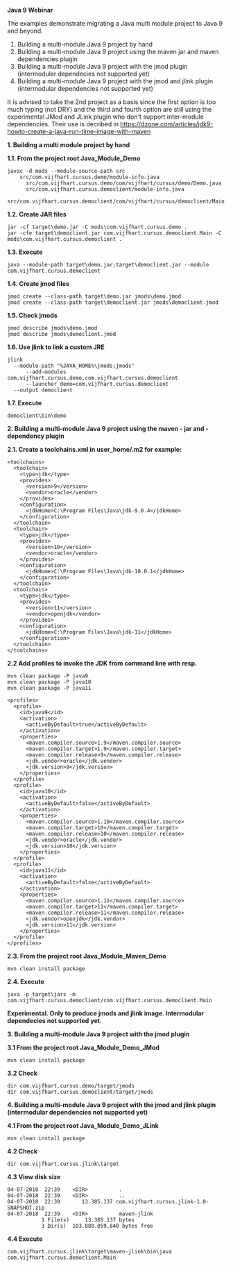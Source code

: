 **Java 9 Webinar**
	
The examples demonstrate migrating a Java multi module project to Java 9 and beyond. 

1. Building a multi-module Java 9 project by hand 
2. Building a multi-module Java 9 project using the maven jar and maven dependencies plugin
3. Building a multi-module Java 9 project with the jmod plugin (intermodular dependecies not supported yet)
4. Building a multi-module Java 9 project with the jmod and jlink plugin (intermodular dependencies not supported yet)

It is advised to take the 2nd project as a basis since the first option is too much typing (not DRY) and the third and fourth option 
are still using the experimental JMod and JLink plugin who don't support inter-module dependencies. Their use is decribed in https://dzone.com/articles/jdk9-howto-create-a-java-run-time-image-with-maven
	

**1. Building a multi module project by hand**
	
**1.1. From the project root Java_Module_Demo**
	
  	javac -d mods --module-source-path src 
		src/com.vijfhart.cursus.demo/module-info.java 
    	  src/com.vijfhart.cursus.demo/com/vijfhart/cursus/demo/Demo.java 
    	  src/com.vijfhart.cursus.democlient/module-info.java 
    	  src/com.vijfhart.cursus.democlient/com/vijfhart/cursus/democlient/Main.java
	
**1.2. Create JAR files**
	
  	jar -cf target\demo.jar -C mods\com.vijfhart.cursus.demo .
  	jar -cfe target\democlient.jar com.vijfhart.cursus.democlient.Main -C mods\com.vijfhart.cursus.democlient .
	
**1.3. Execute**
	
  	java --module-path target\demo.jar;target\democlient.jar --module com.vijfhart.cursus.democlient
	
**1.4. Create jmod files**
	
  	jmod create --class-path target\demo.jar jmods\demo.jmod
  	jmod create --class-path target\democlient.jar jmods\democlient.jmod
	
**1.5. Check jmods**

  	jmod describe jmods\demo.jmod
  	jmod describe jmods\democlient.jmod
	
**1.6. Use jlink to link a custom JRE**
	
  	jlink 
	  --module-path "%JAVA_HOME%\jmods;jmods" 
    	  --add-modules com.vijfhart.cursus.demo,com.vijfhart.cursus.democlient 
    	  --launcher demo=com.vijfhart.cursus.democlient 
	  --output democlient
	
**1.7. Execute**
	
  	democlient\bin\demo
	  

**2. Building a multi-module Java 9 project using the maven - jar and - dependency plugin** 

**2.1. Create a toolchains.xml in user_home/.m2 for example:**

	<toolchains>
	  <toolchain>
	    <type>jdk</type>
	    <provides>
	      <version>9</version>
	      <vendor>oracle</vendor>
	    </provides>
	    <configuration>
	      <jdkHome>C:\Program Files\Java\jdk-9.0.4</jdkHome>
	    </configuration>
	  </toolchain>
	  <toolchain>
	    <type>jdk</type>
	    <provides>
	      <version>10</version>
	      <vendor>oracle</vendor>
	    </provides>
	    <configuration>
	      <jdkHome>C:\Program Files\Java\jdk-10.0.1</jdkHome>
	    </configuration>
	  </toolchain>
	  <toolchain>
	    <type>jdk</type>
	    <provides>
	      <version>11</version>
	      <vendor>openjdk</vendor>
	    </provides>
	    <configuration>
	      <jdkHome>C:\Program Files\Java\jdk-11</jdkHome>
	    </configuration>
	  </toolchain>
	</toolchains>
	
	
**2.2 Add profiles to invoke the JDK from command line with resp.**

  	mvn clean package -P java9
  	mvn clean package -P java10
  	mvn clean package -P java11
	  
	<profiles>
	  <profile>
	    <id>java9</id>
	    <activation>
	      <activeByDefault>true</activeByDefault>
	    </activation>
	    <properties>
	      <maven.compiler.source>1.9</maven.compiler.source>
	      <maven.compiler.target>1.9</maven.compiler.target>
	      <maven.compiler.release>9</maven.compiler.release>
	      <jdk.vendor>oracle</jdk.vendor>
	      <jdk.version>9</jdk.version>
	    </properties>
	  </profile>
	  <profile>
	    <id>java10</id>
	    <activation>
	      <activeByDefault>false</activeByDefault>
	    </activation>
	    <properties>
	      <maven.compiler.source>1.10</maven.compiler.source>
	      <maven.compiler.target>10</maven.compiler.target>
	      <maven.compiler.release>10</maven.compiler.release>
	      <jdk.vendor>oracle</jdk.vendor>
	      <jdk.version>10</jdk.version>
	    </properties>
	  </profile>
	  <profile>
	    <id>java11</id>
	    <activation>
	      <activeByDefault>false</activeByDefault>
	    </activation>
	    <properties>
	      <maven.compiler.source>1.11</maven.compiler.source>
	      <maven.compiler.target>11</maven.compiler.target>
	      <maven.compiler.release>11</maven.compiler.release>
	      <jdk.vendor>openjdk</jdk.vendor>
	      <jdk.version>11</jdk.version>
	    </properties>
	  </profile>
	</profiles>
 

**2.3. From the project root Java_Module_Maven_Demo**

  	mvn clean install package

**2.4. Execute**

  	java -p target\jars -m com.vijfhart.cursus.democlient/com.vijfhart.cursus.democlient.Main
	 
	 
	

**Experimental. Only to produce jmods and jlink image. Intermodular dependecies not supported yet.**
	

**3. Building a multi-module Java 9 project with the jmod plugin**


**3.1 From the project root Java_Module_Demo_JMod**

  	mvn clean install package


**3.2 Check**

  	dir com.vijfhart.cursus.demo/target/jmods
  	dir com.vijfhart.cursus.democlient/target/jmods
	
	
	 
**4. Building a multi-module Java 9 project with the jmod and jlink plugin (intermodular dependencies not supported yet)**
	
**4.1 From the project root Java_Module_Demo_JLink**

  	mvn clean install package
	
**4.2 Check**

  	dir com.vijfhart.cursus.jlink\target
	
**4.3 View disk size**
  
  	04-07-2018  22:39    <DIR>          .
	04-07-2018  22:39    <DIR>          ..
	04-07-2018  22:39    	13.385.137 com.vijfhart.cursus.jlink-1.0-SNAPSHOT.zip
	04-07-2018  22:39    <DIR>          maven-jlink
               1 File(s)     13.385.137 bytes
               3 Dir(s)  103.889.059.840 bytes free
	
**4.4 Execute**

  	com.vijfhart.cursus.jlink\target\maven-jlink\bin\java com.vijfhart.cursus.democlient.Main


